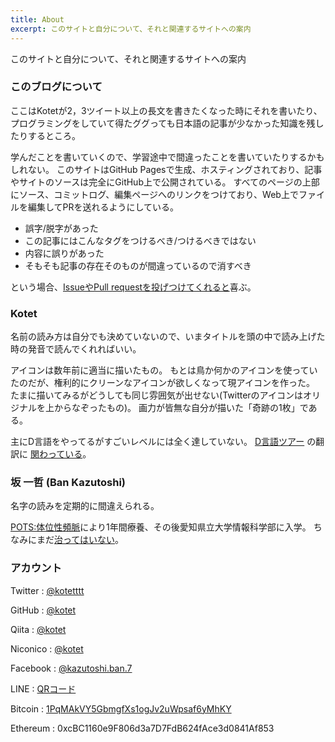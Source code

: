 ```yaml
---
title: About
excerpt: このサイトと自分について、それと関連するサイトへの案内
---
```


このサイトと自分について、それと関連するサイトへの案内

### このブログについて

ここはKotetが2，3ツイート以上の長文を書きたくなった時にそれを書いたり、
プログラミングをしていて得たググっても日本語の記事が少なかった知識を残したりするところ。

学んだことを書いていくので、学習途中で間違ったことを書いていたりするかもしれない。
このサイトはGitHub Pagesで生成、ホスティングされており、記事やサイトのソースは完全にGitHub上で公開されている。
すべてのページの上部にソース、コミットログ、編集ページへのリンクをつけており、Web上でファイルを編集してPRを送れるようにしている。

- 誤字/脱字があった
- この記事にはこんなタグをつけるべき/つけるべきではない
- 内容に誤りがあった
- そもそも記事の存在そのものが間違っているので消すべき

という場合、[IssueやPull requestを投げつけてくれると](https://github.com/kotet/kotet.github.io)喜ぶ。

### Kotet
  
名前の読み方は自分でも決めていないので、いまタイトルを頭の中で読み上げた時の発音で読んでくれればいい。

アイコンは数年前に適当に描いたもの。
もとは鳥か何かのアイコンを使っていたのだが、権利的にクリーンなアイコンが欲しくなって現アイコンを作った。
たまに描いてみるがどうしても同じ雰囲気が出せない(Twitterのアイコンはオリジナルを上からなぞったもの)。
画力が皆無な自分が描いた「奇跡の1枚」である。

主にD言語をやってるがすごいレベルには全く達していない。
[D言語ツアー](https://tour.dlang.org/tour/ja)
の翻訳に
[関わっている](https://github.com/kotet/japanese)。

### 坂 一哲 (Ban Kazutoshi)

名字の読みを定期的に間違えられる。

[POTS:体位性頻脈](http://potsanddysautonomiajapan.org/pots/)により1年間療養、その後愛知県立大学情報科学部に入学。
ちなみにまだ[治ってはいない](/2018/03/2018-03-09-tilt-of-the-dead)。

### アカウント

Twitter : [@kotetttt](https://twitter.com/kotetttt)

GitHub : [@kotet](https://github.com/kotet)

Qiita : [@kotet](https://qiita.com/kotet)

Niconico : [@kotet](http://www.nicovideo.jp/user/46839326)

Facebook : [@kazutoshi.ban.7](https://www.facebook.com/kazutoshi.ban.7)

LINE : [QRコード](/assets/line-qr.png)

Bitcoin : [1PqMAkVY5GbmgfXs1ogJv2uWpsaf6yMhKY](bitcoin:1PqMAkVY5GbmgfXs1ogJv2uWpsaf6yMhKY)

Ethereum : 0xcBC1160e9F806d3a7D7FdB624fAce3d0841Af853